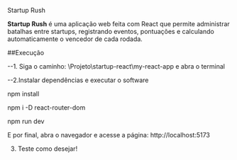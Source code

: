 Startup Rush

**Startup Rush** é uma aplicação web feita com React que permite administrar batalhas entre startups,
registrando eventos, pontuações e calculando automaticamente o vencedor de cada rodada.

##Execução



--1. Siga o caminho: \Projeto\startup-react\my-react-app e abra o terminal

--2.Instalar dependências e executar o software

 npm install

 npm i -D react-router-dom

 npm run dev

 E por final, abra o navegador e acesse a página: http://localhost:5173

3. Teste como desejar!
